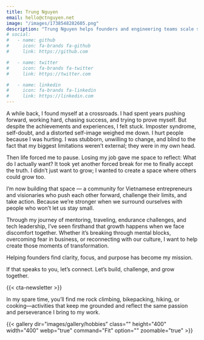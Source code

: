 ```yaml
---
title: Trung Nguyen
email: hello@ctnguyen.net
image: "/images/1738548282605.png"
description: "Trung Nguyen helps founders and engineering teams scale sustainably with a people-centered approach. Specializing in B2B, green tech, and optimizing tech processes for long-term success."
# social:
#   - name: github
#     icon: fa-brands fa-github
#     link: https://github.com

#   - name: twitter
#     icon: fa-brands fa-twitter
#     link: https://twitter.com

#   - name: linkedin
#     icon: fa-brands fa-linkedin
#     link: https://linkedin.com
---
```




A while back, I found myself at a crossroads. I had spent years pushing forward, working hard, chasing success, and trying to prove myself. But despite the achievements and experiences, I felt stuck. Imposter syndrome, self-doubt, and a distorted self-image weighed me down. I hurt people because I was hurting. I was stubborn, unwilling to change, and blind to the fact that my biggest limitations weren’t external; they were in my own head.



Then life forced me to pause. Losing my job gave me space to reflect: What do I actually want? It took yet another forced break for me to finally accept the truth. I didn’t just want to grow; I wanted to create a space where others could grow too.

I’m now building that space — a community for Vietnamese entrepreneurs and visionaries who push each other forward, challenge their limits, and take action. Because we’re stronger when we surround ourselves with people who won’t let us stay small.

Through my journey of mentoring, traveling, endurance challenges, and tech leadership, I’ve seen firsthand that growth happens when we face discomfort together. Whether it’s breaking through mental blocks, overcoming fear in business, or reconnecting with our culture, I want to help create those moments of transformation.

Helping founders find clarity, focus, and purpose has become my mission.

If that speaks to you, let’s connect. Let’s build, challenge, and grow together.

{{< cta-newsletter >}}

In my spare time, you’ll find me rock climbing, bikepacking, hiking, or cooking—activities that keep me grounded and reflect the same passion and perseverance I bring to my work.

{{< gallery dir="images/gallery/hobbies" class="" height="400" width="400" webp="true" command="Fit" option="" zoomable="true" >}}

